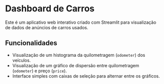 # Dashboard de Carros

Este é um aplicativo web interativo criado com Streamlit para visualização de dados de anúncios de carros usados.

## Funcionalidades

- Visualização de um histograma da quilometragem (`odometer`) dos veículos.
- Visualização de um gráfico de dispersão entre quilometragem (`odometer`) e preço (`price`).
- Interface simples com caixas de seleção para alternar entre os gráficos.